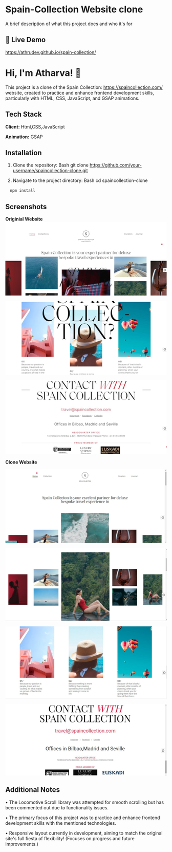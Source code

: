 
# Spain-Collection Website clone

A brief description of what this project does and who it's for


## 🔗 Live Demo
https://athrudev.github.io/spain-collection/





# Hi, I'm Atharva! 👋
This project is a clone of the Spain Collection: https://spaincollection.com/ website, created to practice and enhance frontend development skills, particularly with HTML, CSS, JavaScript, and GSAP animations.





## Tech Stack

**Client:** Html,CSS,JavaScript

**Animation:** GSAP


## Installation

1.	Clone the repository: 
Bash
git clone https://github.com/your-username/spaincollection-clone.git

2.	Navigate to the project directory: 
Bash
cd spaincollection-clone


```bash
  npm install
```
    





## Screenshots
**Originial Website**
![App Screenshot](./img/og1.JPG)



![App Screenshot](./img/og2.JPG)



![App Screenshot](./img/og3.JPG)



**Clone Website**

![App Screenshot](./img/my1.JPG)



![App Screenshot](./img/my2.JPG)



![App Screenshot](./img/my3.JPG)



![App Screenshot](./img/my4.JPG)



## Additional Notes
•	The Locomotive Scroll library was attempted for smooth scrolling but has been commented out due to functionality issues.

•	The primary focus of this project was to practice and enhance frontend development skills with the mentioned technologies.

•	Responsive layout currently in development, aiming to match the original site's full fiesta of flexibility! (Focuses on progress and future improvements.)


